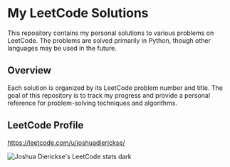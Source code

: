 # My LeetCode Solutions
This repository contains my personal solutions to various problems on LeetCode. The problems are solved primarily in Python, though other languages may be used in the future.

## Overview
Each solution is organized by its LeetCode problem number and title. The goal of this repository is to track my progress and provide a personal reference for problem-solving techniques and algorithms.

## LeetCode Profile

https://leetcode.com/u/joshuadierickse/

![Joshua Dierickse's LeetCode stats dark](https://leetcode-badge-sage.vercel.app/badge/joshuadierickse?theme=dark&bgColor=282828)

